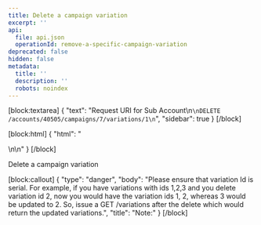 ```yaml
---
title: Delete a campaign variation
excerpt: ''
api:
  file: api.json
  operationId: remove-a-specific-campaign-variation
deprecated: false
hidden: false
metadata:
  title: ''
  description: ''
  robots: noindex
---
```

[block:textarea]
{
  "text": "Request URI for Sub Account\n```\nDELETE /accounts/40505/campaigns/7/variations/1\n```",
  "sidebar": true
}
[/block]

[block:html]
{
  "html": "<div></div>\n\n<style></style>"
}
[/block]

Delete a campaign variation

[block:callout]
{
  "type": "danger",
  "body": "Please ensure that variation Id is serial. For example, if you have variations with ids 1,2,3 and you delete variation id 2, now you would have the variation ids 1, 2, whereas 3 would be updated to 2. So, issue a GET /variations after the delete which would return the updated variations.",
  "title": "Note:"
}
[/block]
